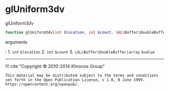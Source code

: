 # glUniform3dv
glUniform3dv

```php
function glUniform3dv(int $location, int $count, \GL\Buffer\DoubleBuffer|array $value) : void
```



arguments

:    1. `int` `$location` 
    2. `int` `$count` 
    3. `\GL\Buffer\DoubleBuffer|array` `$value` 



---
     

!!! cite "Copyright © 2010-2014 Khronos Group"

    This material may be distributed subject to the terms and conditions set forth in the Open Publication License, v 1.0, 8 June 1999. https://opencontent.org/openpub/.